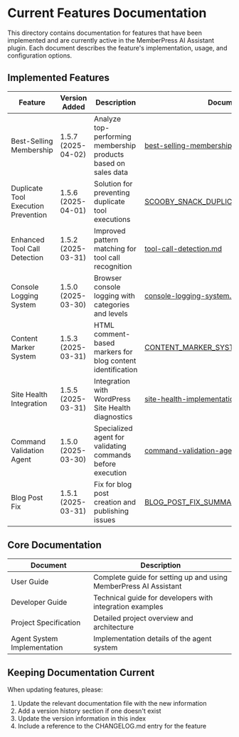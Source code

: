 # Current Features Documentation

This directory contains documentation for features that have been implemented and are currently active in the MemberPress AI Assistant plugin. Each document describes the feature's implementation, usage, and configuration options.

## Implemented Features

| Feature | Version Added | Description | Documentation |
|---------|--------------|-------------|--------------|
| Best-Selling Membership | 1.5.7 (2025-04-02) | Analyze top-performing membership products based on sales data | [best-selling-membership.md](../best-selling-membership.md) |
| Duplicate Tool Execution Prevention | 1.5.6 (2025-04-01) | Solution for preventing duplicate tool executions | [SCOOBY_SNACK_DUPLICATE_TOOL_EXECUTION.md](../SCOOBY_SNACK_DUPLICATE_TOOL_EXECUTION.md) |
| Enhanced Tool Call Detection | 1.5.2 (2025-03-31) | Improved pattern matching for tool call recognition | [tool-call-detection.md](../tool-call-detection.md) |
| Console Logging System | 1.5.0 (2025-03-30) | Browser console logging with categories and levels | [console-logging-system.md](../console-logging-system.md) |
| Content Marker System | 1.5.3 (2025-03-31) | HTML comment-based markers for blog content identification | [CONTENT_MARKER_SYSTEM.md](../CONTENT_MARKER_SYSTEM.md) |
| Site Health Integration | 1.5.5 (2025-03-31) | Integration with WordPress Site Health diagnostics | [site-health-implementation-example.md](../site-health-implementation-example.md) |
| Command Validation Agent | 1.5.0 (2025-03-30) | Specialized agent for validating commands before execution | [command-validation-agent.md](../command-validation-agent.md) |
| Blog Post Fix | 1.5.1 (2025-03-31) | Fix for blog post creation and publishing issues | [BLOG_POST_FIX_SUMMARY.md](../BLOG_POST_FIX_SUMMARY.md) |

## Core Documentation

| Document | Description |
|---------|------------|
| User Guide | Complete guide for setting up and using MemberPress AI Assistant | [user-guide.md](../user-guide.md) |
| Developer Guide | Technical guide for developers with integration examples | [developer-guide.md](../developer-guide.md) |
| Project Specification | Detailed project overview and architecture | [project-specification.md](../project-specification.md) |
| Agent System Implementation | Implementation details of the agent system | [agent-system-implementation.md](../agent-system-implementation.md) |

## Keeping Documentation Current

When updating features, please:

1. Update the relevant documentation file with the new information
2. Add a version history section if one doesn't exist
3. Update the version information in this index
4. Include a reference to the CHANGELOG.md entry for the feature